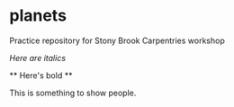 # planets
Practice repository for Stony Brook Carpentries workshop

*Here are italics*

** Here's bold **

This is something to show people.
